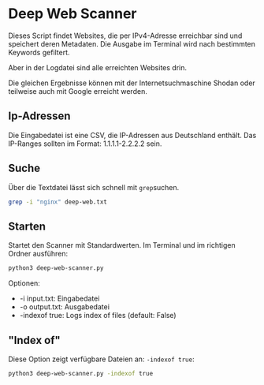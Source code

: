 # Deep Web Scanner
Dieses Script findet Websites, die per IPv4-Adresse erreichbar sind und speichert
deren Metadaten. Die Ausgabe im Terminal wird nach bestimmten Keywords gefiltert.

Aber in der Logdatei sind alle erreichten Websites drin.

Die gleichen Ergebnisse können mit der Internetsuchmaschine Shodan oder teilweise
auch mit Google erreicht werden.

## Ip-Adressen
Die Eingabedatei ist eine CSV, die IP-Adressen aus Deutschland enthält.
Das IP-Ranges sollten im Format: 1.1.1.1-2.2.2.2 sein.

## Suche
Über die Textdatei lässt sich schnell mit `grep`suchen.

``` bash
grep -i "nginx" deep-web.txt
```

## Starten
Startet den Scanner mit Standardwerten. Im Terminal und im richtigen Ordner ausführen:
``` bash
python3 deep-web-scanner.py
```

Optionen:
* -i input.txt: Eingabedatei
* -o output.txt: Ausgabedatei
* -indexof true: Logs index of files (default: False)

## "Index of"
Diese Option zeigt verfügbare Dateien an: `-indexof true`:
``` bash
python3 deep-web-scanner.py -indexof true
```